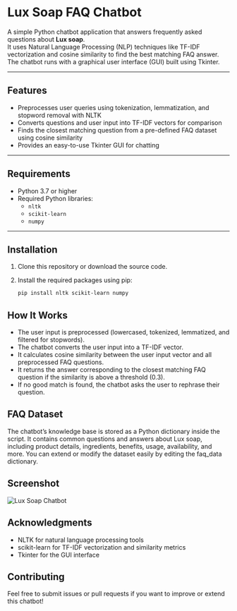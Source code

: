 # Lux Soap FAQ Chatbot

A simple Python chatbot application that answers frequently asked questions about **Lux soap**.  
It uses Natural Language Processing (NLP) techniques like TF-IDF vectorization and cosine similarity to find the best matching FAQ answer.  
The chatbot runs with a graphical user interface (GUI) built using Tkinter.

---

## Features

- Preprocesses user queries using tokenization, lemmatization, and stopword removal with NLTK
- Converts questions and user input into TF-IDF vectors for comparison
- Finds the closest matching question from a pre-defined FAQ dataset using cosine similarity
- Provides an easy-to-use Tkinter GUI for chatting

---

## Requirements

- Python 3.7 or higher  
- Required Python libraries:
  - `nltk`
  - `scikit-learn`
  - `numpy`

---

## Installation

1. Clone this repository or download the source code.
2. Install the required packages using pip:

   ```bash
   pip install nltk scikit-learn numpy

## How It Works
- The user input is preprocessed (lowercased, tokenized, lemmatized, and filtered for stopwords).
- The chatbot converts the user input into a TF-IDF vector.
- It calculates cosine similarity between the user input vector and all preprocessed FAQ questions.
- It returns the answer corresponding to the closest matching FAQ question if the similarity is above a threshold (0.3).
- If no good match is found, the chatbot asks the user to rephrase their question.

## FAQ Dataset
The chatbot’s knowledge base is stored as a Python dictionary inside the script. It contains common questions and answers about Lux soap, including product details, ingredients, benefits, usage, availability, and more.
You can extend or modify the dataset easily by editing the faq_data dictionary.

## Screenshot
![Lux Soap Chatbot](sc2.png)

## Acknowledgments
- NLTK for natural language processing tools
- scikit-learn for TF-IDF vectorization and similarity metrics
- Tkinter for the GUI interface

## Contributing
Feel free to submit issues or pull requests if you want to improve or extend this chatbot!
